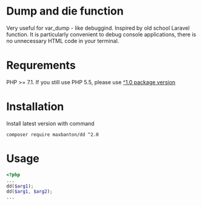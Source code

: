 # Dump and die function

Very useful for var_dump - like debuggind. Inspired by old school Laravel function. 
It is particularly convenient to debug console applications, there is no unnecessary HTML code in your terminal.

# Requrements

PHP >= 7.1. If you still use PHP 5.5, please use [^1.0 package version](https://github.com/maxbanton/dd/tree/legacy)

# Installation
Install latest version with command

```
composer require maxbanton/dd ^2.0
```

# Usage

```php
<?php
...
dd($arg1);
dd($arg1, $arg2);
...
```
